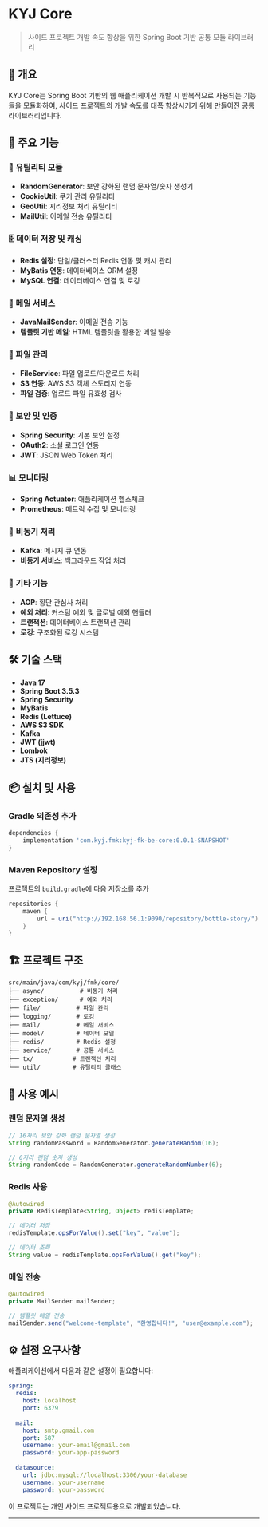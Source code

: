 # KYJ Core

> 사이드 프로젝트 개발 속도 향상을 위한 Spring Boot 기반 공통 모듈 라이브러리

## 📖 개요

KYJ Core는 Spring Boot 기반의 웹 애플리케이션 개발 시 반복적으로 사용되는 기능들을 모듈화하여, 사이드 프로젝트의 개발 속도를 대폭 향상시키기 위해 만들어진 공통 라이브러리입니다.

## 🚀 주요 기능

### 🔧 유틸리티 모듈
- **RandomGenerator**: 보안 강화된 랜덤 문자열/숫자 생성기
- **CookieUtil**: 쿠키 관리 유틸리티
- **GeoUtil**: 지리정보 처리 유틸리티
- **MailUtil**: 이메일 전송 유틸리티

### 🗄️ 데이터 저장 및 캐싱
- **Redis 설정**: 단일/클러스터 Redis 연동 및 캐시 관리
- **MyBatis 연동**: 데이터베이스 ORM 설정
- **MySQL 연결**: 데이터베이스 연결 및 로깅

### 📧 메일 서비스
- **JavaMailSender**: 이메일 전송 기능
- **템플릿 기반 메일**: HTML 템플릿을 활용한 메일 발송

### 📁 파일 관리
- **FileService**: 파일 업로드/다운로드 처리
- **S3 연동**: AWS S3 객체 스토리지 연동
- **파일 검증**: 업로드 파일 유효성 검사

### 🔐 보안 및 인증
- **Spring Security**: 기본 보안 설정
- **OAuth2**: 소셜 로그인 연동
- **JWT**: JSON Web Token 처리

### 📊 모니터링
- **Spring Actuator**: 애플리케이션 헬스체크
- **Prometheus**: 메트릭 수집 및 모니터링

### 🔄 비동기 처리
- **Kafka**: 메시지 큐 연동
- **비동기 서비스**: 백그라운드 작업 처리

### 🎯 기타 기능
- **AOP**: 횡단 관심사 처리
- **예외 처리**: 커스텀 예외 및 글로벌 예외 핸들러
- **트랜잭션**: 데이터베이스 트랜잭션 관리
- **로깅**: 구조화된 로깅 시스템

## 🛠 기술 스택

- **Java 17**
- **Spring Boot 3.5.3**
- **Spring Security**
- **MyBatis**
- **Redis (Lettuce)**
- **AWS S3 SDK**
- **Kafka**
- **JWT (jjwt)**
- **Lombok**
- **JTS (지리정보)**

## 📦 설치 및 사용

### Gradle 의존성 추가

```gradle
dependencies {
    implementation 'com.kyj.fmk:kyj-fk-be-core:0.0.1-SNAPSHOT'
}
```

### Maven Repository 설정

프로젝트의 `build.gradle`에 다음 저장소를 추가

```gradle
repositories {
    maven {
        url = uri("http://192.168.56.1:9090/repository/bottle-story/")
    }
}
```

## 🏗 프로젝트 구조

```
src/main/java/com/kyj/fmk/core/
├── async/          # 비동기 처리
├── exception/      # 예외 처리
├── file/          # 파일 관리
├── logging/       # 로깅
├── mail/          # 메일 서비스
├── model/         # 데이터 모델
├── redis/         # Redis 설정
├── service/       # 공통 서비스
├── tx/           # 트랜잭션 처리
└── util/         # 유틸리티 클래스
```

## 🎯 사용 예시

### 랜덤 문자열 생성
```java
// 16자리 보안 강화 랜덤 문자열 생성
String randomPassword = RandomGenerator.generateRandom(16);

// 6자리 랜덤 숫자 생성
String randomCode = RandomGenerator.generateRandomNumber(6);
```

### Redis 사용
```java
@Autowired
private RedisTemplate<String, Object> redisTemplate;

// 데이터 저장
redisTemplate.opsForValue().set("key", "value");

// 데이터 조회
String value = redisTemplate.opsForValue().get("key");
```

### 메일 전송
```java
@Autowired
private MailSender mailSender;

// 템플릿 메일 전송
mailSender.send("welcome-template", "환영합니다!", "user@example.com");
```

## ⚙️ 설정 요구사항

애플리케이션에서 다음과 같은 설정이 필요합니다:

```yaml
spring:
  redis:
    host: localhost
    port: 6379
  
  mail:
    host: smtp.gmail.com
    port: 587
    username: your-email@gmail.com
    password: your-app-password
    
  datasource:
    url: jdbc:mysql://localhost:3306/your-database
    username: your-username
    password: your-password
```



이 프로젝트는 개인 사이드 프로젝트용으로 개발되었습니다.

---

